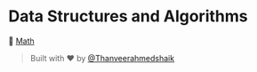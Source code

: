 # Data Structures and Algorithms

📁 [Math](Math/)


> Built with ❤️ by [@Thanveerahmedshaik](https://github.com/Thanveerahmedshaik)